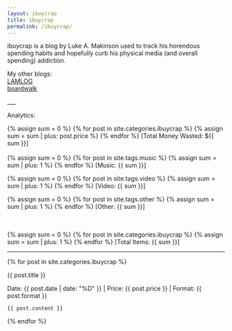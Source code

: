 ```yaml
---
layout: ibuycrap
title: ibuycrap
permalink: /ibuycrap/
---
```


<p id="description">
    ibuycrap is a blog by Luke A. Makinson used to track his horendous spending habits and hopefully curb his physical media (and overall spending) addiction.
</p>

<p id="description">
    My other blogs: <br>
    <a href="/">LAMLOG</a>    <br>
    <a href="/boardwalk/">boardwalk</a>  

</p> 
___

<p id="description">
    Analytics: 
    
</p> 

<p id="description">
{% assign sum = 0 %}
{% for post in site.categories.ibuycrap %}
    {% assign sum = sum | plus: post.price %}
{% endfor %}
[Total Money Wasted: ${{ sum }}]
<!--Working-->
<br>
<br>
{% assign sum = 0 %}
{% for post in site.tags.music %}
    {% assign sum = sum | plus: 1 %}
{% endfor %}
[Music: {{ sum }}]  
<!--Need to get it to output percentage [tag post/overall post * 100]-->

{% assign sum = 0 %}
{% for post in site.tags.video %}
    {% assign sum = sum | plus: 1 %}
{% endfor %}
[Video: {{ sum }}]  
<!--Need to get it to output percentage [tag post/overall post * 100]-->

{% assign sum = 0 %}
{% for post in site.tags.other %}
    {% assign sum = sum | plus: 1 %}
{% endfor %}
[Other: {{ sum }}]  
<!--Need to get it to output percentage [tag post/overall post * 100]-->
<br>
<br>
{% assign sum = 0 %}
{% for post in site.categories.ibuycrap %}
    {% assign sum = sum | plus: 1 %}
{% endfor %}
[Total Items: {{ sum }}]  
<!--Working-->

</p>

___

{% for post in site.categories.ibuycrap %}
<div class="lamlog">
    <p class="info">
     {{ post.title }}
    </p>
    <p class="info"> Date: {{ post.date | date: "%D" }} | Price: {{ post.price }} | Format: {{ post.format }} </p>

    {{ post.content }}
</div>
{% endfor %}